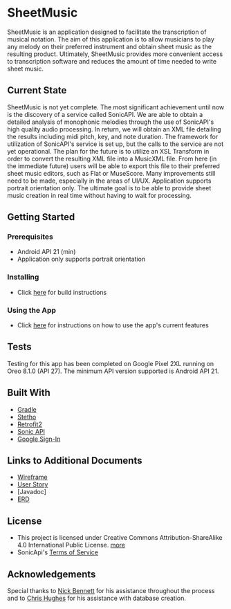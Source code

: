 # SheetMusic
SheetMusic is an application designed to facilitate the transcription of musical notation. The aim of this application is to allow
musicians to play any melody on their preferred instrument and obtain sheet music as the resulting product. Ultimately, SheetMusic
provides more convenient access to transcription software and reduces the amount of time needed to write sheet music.

## Current State
SheetMusic is not yet complete. The most significant achievement until now is the discovery of a service called SonicAPI. We are able 
to obtain a detailed analysis of monophonic melodies through the use of SonicAPI's high quality audio processing. In return, we will obtain
an XML file detailing the results including midi pitch, key, and note duration. The framework for utilization of SonicAPI's service
is set up, but the calls to the service are not yet operational. The plan for the future is to utilize an XSL Transform in order to convert
the resulting XML file into a MusicXML file. From here (in the immediate future) users will be able to export this file to their preferred
sheet music editors, such as Flat or MuseScore. Many improvements still need to be made, especially in the areas of UI/UX. Application
supports portrait orientation only. The ultimate goal is to be able to provide sheet music creation in real time without having to wait for processing.

## Getting Started
### Prerequisites
* Android API 21 (min)
* Application only supports portrait orientation

### Installing
* Click [here](https://github.com/iespi7/SheetMusic/blob/master/docs/installation.md) for build instructions

### Using the App
* Click [here](https://github.com/iespi7/SheetMusic/blob/master/docs/instructions.md) for instructions on how to use the app's current features

## Tests
Testing for this app has been completed on Google Pixel 2XL running on Oreo 8.1.0 (API 27). The minimum API version supported is Android 
API 21.


## Built With
* [Gradle](https://gradle.org/)
* [Stetho](http://facebook.github.io/stetho/)
* [Retrofit2](http://square.github.io/retrofit/)
* [Sonic API](http://www.sonicapi.com/docs)
* [Google Sign-In](https://developers.google.com/identity/sign-in/android/)

## Links to Additional Documents
* [Wireframe](https://github.com/iespi7/SheetMusic/blob/master/docs/User%20Story.docx)
* [User Story](https://github.com/iespi7/SheetMusic/blob/master/docs/sheet_music_app.pdf)
* [Javadoc]
* [ERD](https://github.com/iespi7/SheetMusic/blob/master/docs/sheet%20music%20erd.pdf)

## License 
* This project is licensed under Creative Commons Attribution-ShareAlike 4.0 International Public License. [more](https://github.com/iespi7/SheetMusic/blob/master/license)
* SonicApi's [Terms of Service](http://www.sonicapi.com/terms-of-service)

## Acknowledgements
Special thanks to [Nick Bennett](https://github.com/nick-bennett) for his assistance throughout the process and to [Chris Hughes](https://github.com/cfhughes) for his assistance with database creation.



